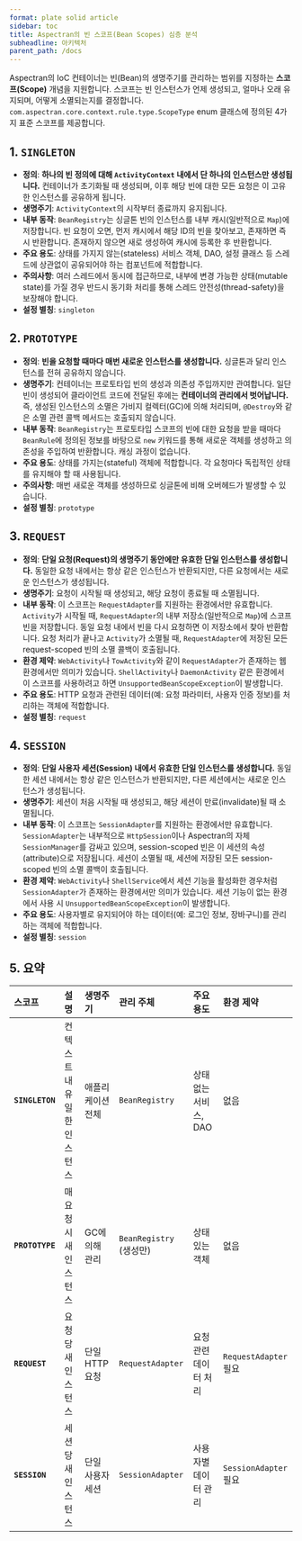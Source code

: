 ```yaml
---
format: plate solid article
sidebar: toc
title: Aspectran의 빈 스코프(Bean Scopes) 심층 분석
subheadline: 아키텍처
parent_path: /docs
---
```


Aspectran의 IoC 컨테이너는 빈(Bean)의 생명주기를 관리하는 범위를 지정하는 **스코프(Scope)** 개념을 지원합니다. 스코프는 빈 인스턴스가 언제 생성되고, 얼마나 오래 유지되며, 어떻게 소멸되는지를 결정합니다. `com.aspectran.core.context.rule.type.ScopeType` enum 클래스에 정의된 4가지 표준 스코프를 제공합니다.

## 1. `SINGLETON`

-   **정의**: **하나의 빈 정의에 대해 `ActivityContext` 내에서 단 하나의 인스턴스만 생성됩니다.** 컨테이너가 초기화될 때 생성되며, 이후 해당 빈에 대한 모든 요청은 이 고유한 인스턴스를 공유하게 됩니다.
-   **생명주기**: `ActivityContext`의 시작부터 종료까지 유지됩니다.
-   **내부 동작**: `BeanRegistry`는 싱글톤 빈의 인스턴스를 내부 캐시(일반적으로 `Map`)에 저장합니다. 빈 요청이 오면, 먼저 캐시에서 해당 ID의 빈을 찾아보고, 존재하면 즉시 반환합니다. 존재하지 않으면 새로 생성하여 캐시에 등록한 후 반환합니다.
-   **주요 용도**: 상태를 가지지 않는(stateless) 서비스 객체, DAO, 설정 클래스 등 스레드에 상관없이 공유되어야 하는 컴포넌트에 적합합니다.
-   **주의사항**: 여러 스레드에서 동시에 접근하므로, 내부에 변경 가능한 상태(mutable state)를 가질 경우 반드시 동기화 처리를 통해 스레드 안전성(thread-safety)을 보장해야 합니다.
-   **설정 별칭**: `singleton`

## 2. `PROTOTYPE`

-   **정의**: **빈을 요청할 때마다 매번 새로운 인스턴스를 생성합니다.** 싱글톤과 달리 인스턴스를 전혀 공유하지 않습니다.
-   **생명주기**: 컨테이너는 프로토타입 빈의 생성과 의존성 주입까지만 관여합니다. 일단 빈이 생성되어 클라이언트 코드에 전달된 후에는 **컨테이너의 관리에서 벗어납니다.** 즉, 생성된 인스턴스의 소멸은 가비지 컬렉터(GC)에 의해 처리되며, `@Destroy`와 같은 소멸 관련 콜백 메서드는 호출되지 않습니다.
-   **내부 동작**: `BeanRegistry`는 프로토타입 스코프의 빈에 대한 요청을 받을 때마다 `BeanRule`에 정의된 정보를 바탕으로 `new` 키워드를 통해 새로운 객체를 생성하고 의존성을 주입하여 반환합니다. 캐싱 과정이 없습니다.
-   **주요 용도**: 상태를 가지는(stateful) 객체에 적합합니다. 각 요청마다 독립적인 상태를 유지해야 할 때 사용됩니다.
-   **주의사항**: 매번 새로운 객체를 생성하므로 싱글톤에 비해 오버헤드가 발생할 수 있습니다.
-   **설정 별칭**: `prototype`

## 3. `REQUEST`

-   **정의**: **단일 요청(Request)의 생명주기 동안에만 유효한 단일 인스턴스를 생성합니다.** 동일한 요청 내에서는 항상 같은 인스턴스가 반환되지만, 다른 요청에서는 새로운 인스턴스가 생성됩니다.
-   **생명주기**: 요청이 시작될 때 생성되고, 해당 요청이 종료될 때 소멸됩니다.
-   **내부 동작**: 이 스코프는 `RequestAdapter`를 지원하는 환경에서만 유효합니다. `Activity`가 시작될 때, `RequestAdapter`의 내부 저장소(일반적으로 `Map`)에 스코프 빈을 저장합니다. 동일 요청 내에서 빈을 다시 요청하면 이 저장소에서 찾아 반환합니다. 요청 처리가 끝나고 `Activity`가 소멸될 때, `RequestAdapter`에 저장된 모든 request-scoped 빈의 소멸 콜백이 호출됩니다.
-   **환경 제약**: `WebActivity`나 `TowActivity`와 같이 `RequestAdapter`가 존재하는 웹 환경에서만 의미가 있습니다. `ShellActivity`나 `DaemonActivity` 같은 환경에서 이 스코프를 사용하려고 하면 `UnsupportedBeanScopeException`이 발생합니다.
-   **주요 용도**: HTTP 요청과 관련된 데이터(예: 요청 파라미터, 사용자 인증 정보)를 처리하는 객체에 적합합니다.
-   **설정 별칭**: `request`

## 4. `SESSION`

-   **정의**: **단일 사용자 세션(Session) 내에서 유효한 단일 인스턴스를 생성합니다.** 동일한 세션 내에서는 항상 같은 인스턴스가 반환되지만, 다른 세션에서는 새로운 인스턴스가 생성됩니다.
-   **생명주기**: 세션이 처음 시작될 때 생성되고, 해당 세션이 만료(invalidate)될 때 소멸됩니다.
-   **내부 동작**: 이 스코프는 `SessionAdapter`를 지원하는 환경에서만 유효합니다. `SessionAdapter`는 내부적으로 `HttpSession`이나 Aspectran의 자체 `SessionManager`를 감싸고 있으며, session-scoped 빈은 이 세션의 속성(attribute)으로 저장됩니다. 세션이 소멸될 때, 세션에 저장된 모든 session-scoped 빈의 소멸 콜백이 호출됩니다.
-   **환경 제약**: `WebActivity`나 `ShellService`에서 세션 기능을 활성화한 경우처럼 `SessionAdapter`가 존재하는 환경에서만 의미가 있습니다. 세션 기능이 없는 환경에서 사용 시 `UnsupportedBeanScopeException`이 발생합니다.
-   **주요 용도**: 사용자별로 유지되어야 하는 데이터(예: 로그인 정보, 장바구니)를 관리하는 객체에 적합합니다.
-   **설정 별칭**: `session`

## 5. 요약

| 스코프 | 설명 | 생명주기 | 관리 주체 | 주요 용도 | 환경 제약 |
| :--- | :--- | :--- | :--- | :--- | :--- |
| **`SINGLETON`** | 컨텍스트 내 유일한 인스턴스 | 애플리케이션 전체 | `BeanRegistry` | 상태 없는 서비스, DAO | 없음 |
| **`PROTOTYPE`** | 매 요청 시 새 인스턴스 | GC에 의해 관리 | `BeanRegistry` (생성만) | 상태 있는 객체 | 없음 |
| **`REQUEST`** | 요청 당 새 인스턴스 | 단일 HTTP 요청 | `RequestAdapter` | 요청 관련 데이터 처리 | `RequestAdapter` 필요 |
| **`SESSION`** | 세션 당 새 인스턴스 | 단일 사용자 세션 | `SessionAdapter` | 사용자별 데이터 관리 | `SessionAdapter` 필요 |